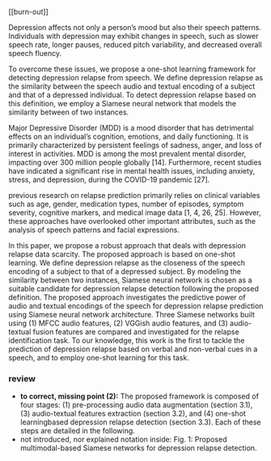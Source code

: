 [[burn-out]]

Depression affects not only a person’s mood but also their speech patterns. Individuals with depression may exhibit changes in speech, such as slower speech rate, longer pauses, reduced pitch variability, and decreased overall speech fluency. 

To overcome these issues, we propose a one-shot learning framework for detecting depression relapse from speech. We define depression relapse as the similarity between the speech audio and textual encoding of a subject and that of a depressed individual. To detect depression relapse based on this definition, we employ a Siamese neural network that models the similarity between of two instances.

Major Depressive Disorder (MDD) is a mood disorder that has detrimental effects on an individual’s cognition, emotions, and daily functioning. It is primarily characterized by persistent feelings of sadness, anger, and loss of interest in activities. MDD is among the most prevalent mental disorder, impacting over 300 million people globally [14]. Furthermore, recent studies have indicated a significant rise in mental health issues, including anxiety, stress, and depression, during the COVID-19 pandemic [27].

previous research on relapse prediction primarily relies on clinical variables such as age, gender, medication types, number of episodes, symptom severity, cognitive markers, and medical image data [1, 4, 26, 25]. However, these approaches have overlooked other important attributes, such as the analysis of speech patterns and facial expressions.

In this paper, we propose a robust approach that deals with depression relapse data scarcity. The proposed approach is based on one-shot learning. We define depression relapse as the closeness of the speech encoding of a subject to that of a depressed subject. By modeling the similarity between two instances, Siamese neural network is chosen as a suitable candidate for depression relapse detection following the proposed definition. The proposed approach investigates the predictive power of audio and textual encodings of the speech for depression relapse prediction using Siamese neural network architecture. Three Siamese networks built using (1) MFCC audio features, (2) VGGish audio features, and (3) audio-textual fusion features are compared and investigated for the relapse identification task. To our knowledge, this work is the first to tackle the prediction of depression relapse based on verbal and non-verbal cues in a speech, and to employ one-shot learning for this task.


### review 

- **to correct, missing point (2):** The proposed framework is composed of four stages: (1) pre-processing audio data augmentation (section 3.1), (3) audio-textual features extraction (section 3.2), and (4) one-shot learningbased depression relapse detection (section 3.3). Each of these steps are detailed in the following.
- not introduced, nor explained notation inside: Fig. 1: Proposed multimodal-based Siamese networks for depression relapse detection.